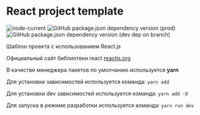 # React project template

![node-current](https://img.shields.io/node/v/gulp-sass)
![GitHub package.json dependency version (prod)](https://img.shields.io/github/package-json/dependency-version/Vulong-development/react-project/react)
![GitHub package.json dependency version (dev dep on branch)](https://img.shields.io/github/package-json/dependency-version/Vulong-development/react-project/dev/webpack)

 Шаблон проекта с использованием React.js

Официальный сайт библиотеки react
[reactjs.org](https://reactjs.org)

В качестве менеджера пакетов по умолчанию используется **yarn**

Для установки зависимостей используется команда: `yarn add`

Для установки dev зависимостей используется команда: `yarn add -D`

Для запуска в режиме разработки используется команда: `yarn run dev`
